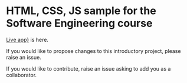 # HTML, CSS, JS sample for the Software Engineering course

[Live app}](https://edgenortheastern.github.io/HTML-CSS-JS-sample/) is here.

If you would like to propose changes to this introductory project, please raise an issue.

If you would like to contribute, raise an issue asking to add you as a collaborator.
